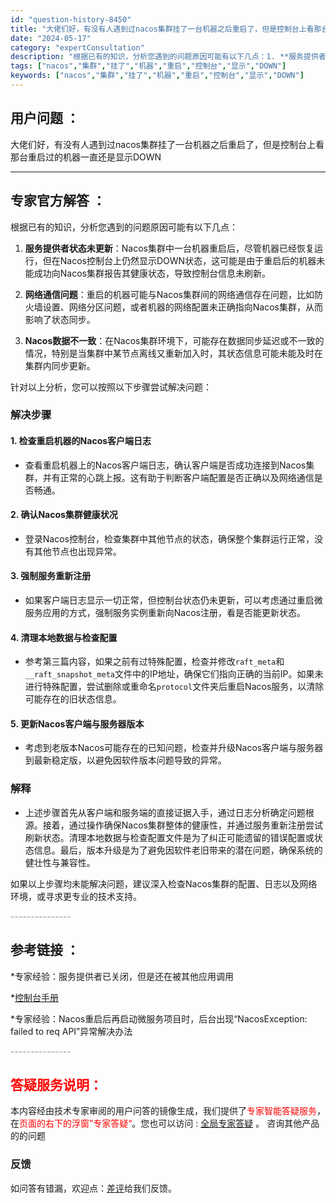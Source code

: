 ```yaml
---
id: "question-history-8450"
title: "大佬们好，有没有人遇到过nacos集群挂了一台机器之后重启了，但是控制台上看那台重启过的机器一直还是显示D"
date: "2024-05-17"
category: "expertConsultation"
description: "根据已有的知识，分析您遇到的问题原因可能有以下几点：1. **服务提供者状态未更新**：Nacos集群中一台机器重启后，尽管机器已经恢复运行，但在Nacos控制台上仍然显示DOWN状态，这可能是由于重启后的机器未能成功向Nacos集群报告其健康状态，导致控制台信息未刷新。2. **网络通信问题**："
tags: ["nacos","集群","挂了","机器","重启","控制台","显示","DOWN"]
keywords: ["nacos","集群","挂了","机器","重启","控制台","显示","DOWN"]
---
```


## 用户问题 ： 
 大佬们好，有没有人遇到过nacos集群挂了一台机器之后重启了，但是控制台上看那台重启过的机器一直还是显示DOWN  

---------------
## 专家官方解答 ：

根据已有的知识，分析您遇到的问题原因可能有以下几点：

1. **服务提供者状态未更新**：Nacos集群中一台机器重启后，尽管机器已经恢复运行，但在Nacos控制台上仍然显示DOWN状态，这可能是由于重启后的机器未能成功向Nacos集群报告其健康状态，导致控制台信息未刷新。

2. **网络通信问题**：重启的机器可能与Nacos集群间的网络通信存在问题，比如防火墙设置、网络分区问题，或者机器的网络配置未正确指向Nacos集群，从而影响了状态同步。

3. **Nacos数据不一致**：在Nacos集群环境下，可能存在数据同步延迟或不一致的情况，特别是当集群中某节点离线又重新加入时，其状态信息可能未能及时在集群内同步更新。

针对以上分析，您可以按照以下步骤尝试解决问题：

### 解决步骤

#### 1. 检查重启机器的Nacos客户端日志
- 查看重启机器上的Nacos客户端日志，确认客户端是否成功连接到Nacos集群，并有正常的心跳上报。这有助于判断客户端配置是否正确以及网络通信是否畅通。

#### 2. 确认Nacos集群健康状况
- 登录Nacos控制台，检查集群中其他节点的状态，确保整个集群运行正常，没有其他节点也出现异常。

#### 3. 强制服务重新注册
- 如果客户端日志显示一切正常，但控制台状态仍未更新，可以考虑通过重启微服务应用的方式，强制服务实例重新向Nacos注册，看是否能更新状态。

#### 4. 清理本地数据与检查配置
- 参考第三篇内容，如果之前有过特殊配置，检查并修改`raft_meta`和`__raft_snapshot_meta`文件中的IP地址，确保它们指向正确的当前IP。如果未进行特殊配置，尝试删除或重命名`protocol`文件夹后重启Nacos服务，以清除可能存在的旧状态信息。

#### 5. 更新Nacos客户端与服务器版本
- 考虑到老版本Nacos可能存在的已知问题，检查并升级Nacos客户端与服务器到最新稳定版，以避免因软件版本问题导致的异常。

### 解释
- 上述步骤首先从客户端和服务端的直接证据入手，通过日志分析确定问题根源。接着，通过操作确保Nacos集群整体的健康性，并通过服务重新注册尝试刷新状态。清理本地数据与检查配置文件是为了纠正可能遗留的错误配置或状态信息。最后，版本升级是为了避免因软件老旧带来的潜在问题，确保系统的健壮性与兼容性。

如果以上步骤均未能解决问题，建议深入检查Nacos集群的配置、日志以及网络环境，或寻求更专业的技术支持。


<font color="#949494">---------------</font> 


## 参考链接 ：

*专家经验：服务提供者已关闭，但是还在被其他应用调用 
 
 *[控制台手册](https://nacos.io/docs/latest/guide/admin/console-guide)
 
 *专家经验：Nacos重启后再启动微服务项目时，后台出现“NacosException: failed to req API”异常解决办法 


 <font color="#949494">---------------</font> 
 


## <font color="#FF0000">答疑服务说明：</font> 

本内容经由技术专家审阅的用户问答的镜像生成，我们提供了<font color="#FF0000">专家智能答疑服务</font>，在<font color="#FF0000">页面的右下的浮窗”专家答疑“</font>。您也可以访问 : [全局专家答疑](https://answer.opensource.alibaba.com/docs/intro) 。 咨询其他产品的的问题

### 反馈
如问答有错漏，欢迎点：[差评](https://ai.nacos.io/user/feedbackByEnhancerGradePOJOID?enhancerGradePOJOId=13667)给我们反馈。
